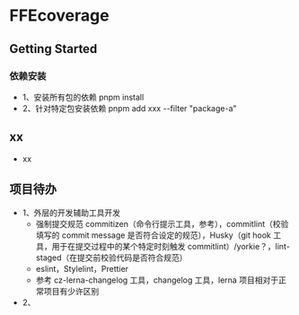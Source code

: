 # FFEcoverage

## Getting Started

### 依赖安装

-   1、安装所有包的依赖 pnpm install
-   2、针对特定包安装依赖 pnpm add xxx --filter "package-a"

## xx

-   xx

## 项目待办

-   1、外层的开发辅助工具开发
    -   强制提交规范 commitizen（命令行提示工具，参考），commitlint（校验填写的 commit message 是否符合设定的规范），Husky（git hook 工具，用于在提交过程中的某个特定时刻触发 commitlint）/yorkie？，lint-staged（在提交前校验代码是否符合规范）
    -   eslint，Stylelint，Prettier
    -   参考 cz-lerna-changelog 工具，changelog 工具，lerna 项目相对于正常项目有少许区别
-   2、
